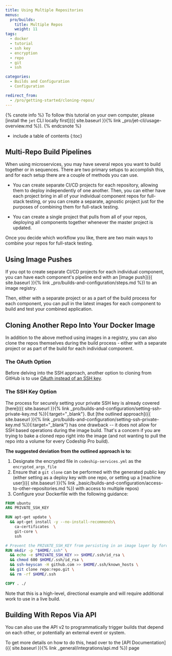 ```yaml
---
title: Using Multiple Repositories
menus:
  pro/builds:
    title: Multiple Repos
    weight: 11
tags:
  - docker
  - tutorial
  - ssh key
  - encryption
  - repo
  - git
  - ssh

categories:
  - Builds and Configuration
  - Configuration

redirect_from:
  - /pro/getting-started/cloning-repos/
---
```


{% csnote info %}
To follow this tutorial on your own computer, please [install the `jet` CLI locally first]({{ site.baseurl }}{% link _pro/jet-cli/usage-overview.md %}).
{% endcsnote %}

* include a table of contents
{:toc}

## Multi-Repo Build Pipelines

When using microservices, you may have several repos you want to build together or in sequences. There are two primary setups to accomplish this, and for each setup there are a couple of methods you can use.

- You can create separate CI/CD projects for each repository, allowing them to deploy independently of one another. Then, you can either have each project bring in all of your individual component repos for full-stack testing, or you can create a separate, agnostic project just for the purposes of combining them for full-stack testing.

- You can create a single project that pulls from all of your repos, deploying all components together whenever the master project is updated.

Once you decide which workflow you like, there are two main ways to combine your repos for full-stack testing.

## Using Image Pushes

If you opt to create separate CI/CD projects for each individual component, you can have each component's pipeline end with an [image push]({{ site.baseurl }}{% link _pro/builds-and-configuration/steps.md %}) to an image registry.

Then, either with a separate project or as a part of the build process for each component, you can pull in the latest images for each component to build and test your combined application.

## Cloning Another Repo Into Your Docker Image

In addition to the above method using images in a registry, you can also clone the repos themselves during the build process - either with a separate project or as part of the build for each individual component.

### The OAuth Option

Before delving into the SSH approach, another option to cloning from GitHub is to use [OAuth instead of an SSH key](https://github.com/blog/1270-easier-builds-and-deployments-using-git-over-https-and-oauth).

### The SSH Key Option

The process for securely setting your private SSH key is already covered [here]({{ site.baseurl }}{% link _pro/builds-and-configuration/setting-ssh-private-key.md %}){:target="_blank"}. But [the outlined approach]({{ site.baseurl }}{% link _pro/builds-and-configuration/setting-ssh-private-key.md %}){:target="_blank"} has one drawback -- it does not allow for SSH based operations during the image build. That's a concern if you are trying to bake a cloned repo right into the image (and not wanting to pull the repo into a volume for every Codeship Pro build).

**The suggested deviation from the outlined approach is to:**

1. Designate the encrypted file in `codeship-services.yml` as the `encrypted_args_file`
2. Ensure that a `git clone` can be performed with the generated public key (either setting as a deploy key with one repo, or setting up a [machine user]({{ site.baseurl }}{% link _basic/builds-and-configuration/access-to-other-repositories.md %}) with access to multiple repos)
3. Configure your Dockerfile with the following guidance:

```dockerfile
FROM ubuntu
ARG PRIVATE_SSH_KEY

RUN apt-get update \
  && apt-get install -y --no-install-recommends\
    ca-certificates  \
    git-core \
    ssh

# Prevent the PRIVATE_SSH_KEY from persisting in an image layer by forcefully removing at end of multi-line command
RUN mkdir -p "$HOME/.ssh" \
  && echo -e $PRIVATE_SSH_KEY >> $HOME/.ssh/id_rsa \
  && chmod 600 $HOME/.ssh/id_rsa \
  && ssh-keyscan -H github.com >> $HOME/.ssh/known_hosts \
  && git clone repo:repo.git \
  && rm -rf $HOME/.ssh

COPY . ./
```

Note that this is a high-level, directional example and will require additional work to use in a live build.

## Building With Repos Via API

You can also use the API v2 to programmatically trigger builds that depend on each other, or potentially an external event or system.

To get more details on how to do this, head over to the [API Documentation]({{ site.baseurl }}{% link _general/integrations/api.md %}) page
